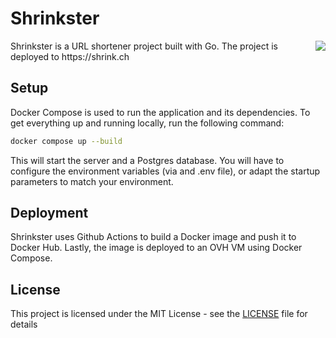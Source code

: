 # Shrinkster
<img align="right" src="https://github.com/bueti/shrinkster/assets/383917/bf96f7e6-2612-4ce3-a0fd-f10113d5486d">
Shrinkster is a URL shortener project built with Go. The project is deployed to https://shrink.ch

## Setup

Docker Compose is used to run the application and its dependencies. To get everything up and running locally, run the following command:

```sh
docker compose up --build
```

This will start the server and a Postgres database. You will have to configure the environment variables (via and .env file), or adapt the startup parameters to match your environment.

## Deployment

Shrinkster uses Github Actions to build a Docker image and push it to Docker Hub. Lastly, the image is deployed to an OVH VM using Docker Compose.

## License

This project is licensed under the MIT License - see the [LICENSE](LICENSE) file for details
